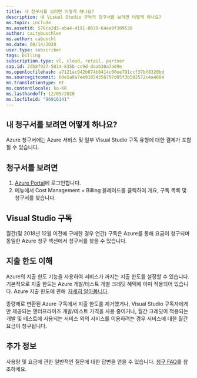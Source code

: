 ```yaml
---
title: 내 청구서를 보려면 어떻게 하나요?
description: 내 Visual Studio 구독의 청구서를 보려면 어떻게 하나요?
ms.topic: include
ms.assetid: 576ca2d3-aba4-4191-8639-64ea9f309536
author: caitybuschlen
ms.author: cabuschl
ms.date: 08/14/2020
user.type: subscriber
tags: billing
subscription.type: vl, cloud, retail, partner
sap.id: 2db8f927-5814-835b-cc9d-daab30a7a09e
ms.openlocfilehash: a7121ac942b074b0414c00ee791ccf37bf8320bd
ms.sourcegitcommit: 60e5a8a7ee91854356797d05f3b502572c4a4884
ms.translationtype: HT
ms.contentlocale: ko-KR
ms.lasthandoff: 12/09/2020
ms.locfileid: "96916141"
---
```

## <a name="how-do-i-view-my-bill"></a>내 청구서를 보려면 어떻게 하나요?

Azure 청구서에는 Azure 서비스 및 일부 Visual Studio 구독 유형에 대한 결제가 포함될 수 있습니다.

## <a name="to-view-your-bill"></a>청구서를 보려면
1. [Azure Portal](https://portal.azure.com)에 로그인합니다.  
2. 메뉴에서 Cost Management + Billing 블레이드를 클릭하여 개요, 구독 목록 및 청구서를 찾습니다.  

## <a name="visual-studio-subscriptions"></a>Visual Studio 구독 

월간(및 2018년 12월 이전에 구매한 경우 연간) 구독은 Azure를 통해 요금이 청구되며 동일한 Azure 청구 섹션에서 청구서를 찾을 수 있습니다.  

## <a name="understanding-spending-limit"></a>지출 한도 이해 
Azure의 지출 한도 기능을 사용하여 서비스가 꺼지는 지출 한도를 설정할 수 있습니다. 기본적으로 지출 한도는 Azure 개발/테스트 개별 크레딧 혜택에 이미 적용되어 있습니다. Azure 지출 한도에 관해  [자세히 알아봅니다](https://docs.microsoft.com/azure/cost-management-billing/manage/spending-limit). 

종량제로 변환된 Azure 구독에서 지출 한도를 제거했거나, Visual Studio 구독자에게만 제공되는 엔터프라이즈 개발/테스트 가격을 사용 중이거나, 월간 크레딧이 적용되는 개발 및 테스트에 사용되는 서비스 외의 서비스를 이용하려는 경우 서비스에 대한 월간 요금이 청구됩니다.  

## <a name="more-information"></a>추가 정보 
사용량 및 요금에 관한 일반적인 질문에 대한 답변을 얻을 수 있습니다. [청구 FAQ](https://docs.microsoft.com/azure/cost-management-billing/manage/getting-started)를 참조하세요. 
